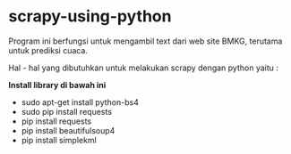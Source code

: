 # scrapy-using-python
Program ini berfungsi untuk mengambil text dari web site BMKG, terutama untuk prediksi cuaca.

Hal - hal yang dibutuhkan untuk melakukan scrapy dengan python yaitu :

<b>Install library di bawah ini</b>
<ul>
<li> sudo apt-get install python-bs4 </li>
<li>sudo pip install requests</li>
<li>pip install requests</li>
<li>pip install beautifulsoup4</li>
<li>pip install simplekml</li>
</ul>
